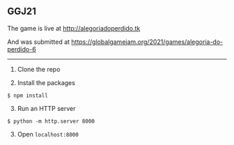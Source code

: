 ## GGJ21

The game is live at http://alegoriadoperdido.tk

And was submitted at https://globalgamejam.org/2021/games/alegoria-do-perdido-6 

---

1) Clone the repo

2) Install the packages
```
$ npm install
```

3) Run an HTTP server
```
$ python -m http.server 8000
```

3) Open `localhost:8000`
